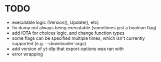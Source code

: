 # TODO

- executable logic (Version(), Update(), etc)
- fix dump not always being executable (sometimes just a boolean flag)
- add IOTA for choices logic, and change function types
- some flags can be specified multiple times, which isn't currently supported (e.g. --downloader-args)
- add version of yt-dlp that export-options was ran with
- error wrapping
